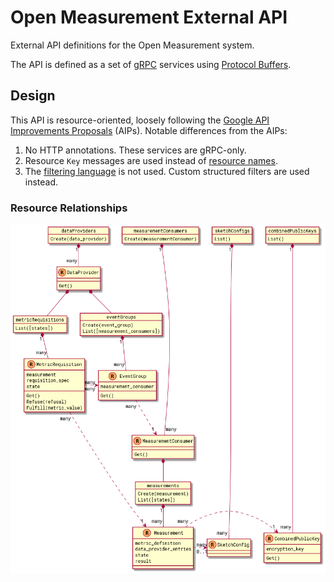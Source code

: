 # Open Measurement External API

External API definitions for the Open Measurement system.

The API is defined as a set of [gRPC](https://grpc.io/) services using
[Protocol Buffers](https://developers.google.com/protocol-buffers/docs/overview).

## Design

This API is resource-oriented, loosely following the
[Google API Improvements Proposals](https://google.aip.dev/) (AIPs). Notable
differences from the AIPs:

1.  No HTTP annotations. These services are gRPC-only.
1.  Resource `Key` messages are used instead of
    [resource names](https://google.aip.dev/122).
1.  The [filtering language](https://google.aip.dev/160) is not used. Custom
    structured filters are used instead.

### Resource Relationships

![resource diagram](docs/diagrams/api_resources.png)
